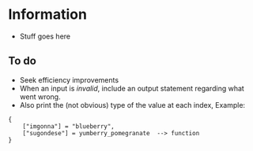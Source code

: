 # Information
- Stuff goes here

## To do
- Seek efficiency improvements
- When an input is _invalid_, include an output statement regarding what went wrong.
- Also print the (not obvious) type of the value at each index, Example:
```  
{ 
    ["imgonna"] = "blueberry", 
    ["sugondese"] = yumberry_pomegranate  --> function   
}
```  
